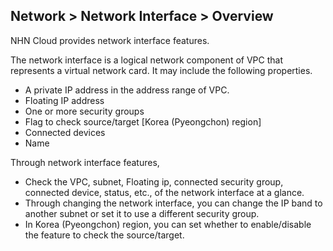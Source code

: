 ## Network > Network Interface > Overview

NHN Cloud provides network interface features.

The network interface is a logical network component of VPC that represents a virtual network card.
It may include the following properties.

* A private IP address in the address range of VPC.
* Floating IP address
* One or more security groups
* Flag to check source/target [Korea (Pyeongchon) region]
* Connected devices
* Name

Through network interface features,

* Check the VPC, subnet, Floating ip, connected security group, connected device, status, etc., of the network interface at a glance.
* Through changing the network interface, you can change the IP band to another subnet or set it to use a different security group.
* In Korea (Pyeongchon) region, you can set whether to enable/disable the feature to check the source/target.

